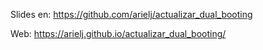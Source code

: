 Slides en: https://github.com/arielj/actualizar_dual_booting

Web: https://arielj.github.io/actualizar_dual_booting/
